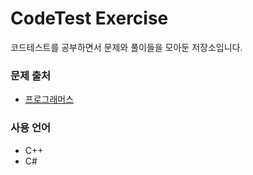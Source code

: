 # CodeTest Exercise
코드테스트를 공부하면서 문제와 풀이들을 모아둔 저장소입니다.

### 문제 출처
- [프로그래머스](https://school.programmers.co.kr/learn/challenges)

### 사용 언어
- C++
- C#